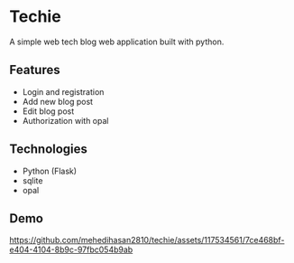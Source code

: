 # Techie

A simple web tech blog web application built with python.

## Features
- Login and registration
- Add new blog post
- Edit blog post
- Authorization with opal

## Technologies
- Python (Flask)
- sqlite
- opal

## Demo

https://github.com/mehedihasan2810/techie/assets/117534561/7ce468bf-e404-4104-8b9c-97fbc054b9ab

